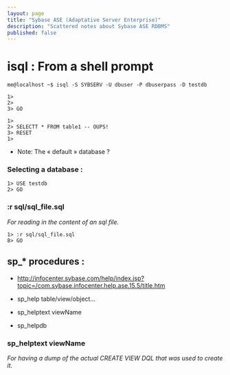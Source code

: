 ```yaml
---
layout: page
title: "Sybase ASE (Adaptative Server Enterprise)"
description: "Scattered notes about Sybase ASE RDBMS"
published: false
---
```


# isql : From a shell prompt

	me@localhost ~$ isql -S SYBSERV -U dbuser -P dbuserpass -D testdb

	1>
	2>
	3> GO

	1>
	2> SELECTT * FROM table1 -- OUPS!
	3> RESET
	1>

* Note: The « default » database ?

### Selecting a database :

	1> USE testdb
	2> GO

### :r sql/sql_file.sql

_For reading in the content of an sql file._

	1> :r sql/sql_file.sql
	8> GO


## sp_* procedures :

* <http://infocenter.sybase.com/help/index.jsp?topic=/com.sybase.infocenter.help.ase.15.5/title.htm>

* sp_help table/view/object...
* sp_helptext viewName
* sp_helpdb

### sp_helptext viewName

_For having a dump of the actual CREATE VIEW DQL that was used to create it._

